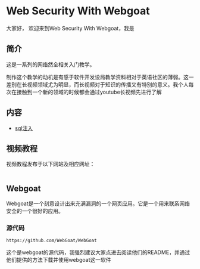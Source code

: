 # Web Security With Webgoat
大家好， 欢迎来到Web Security With Webgoat，我是


## 简介
这是一系列的网络然全相关入门教学。

制作这个教学的动机是有感于软件开发设局教学资料相对于英语社区的薄弱。这一差别在长视频领域尤为明显，而长视频对于知识的传播又有特别的意义。我个人每次在接触到一个新的领域的时候都会通过youtube长视频先进行了解

## 内容
* [sql注入](./sql_injection/)

## 视频教程
视频教程发布于以下网站及相应网址：
```
```

## Webgoat
Webgoat是一个刻意设计出来充满漏洞的一个网页应用。它是一个用来联系网络安全的一个很好的应用。

### 源代码
```
https://github.com/WebGoat/WebGoat
```
这个是webgoat的源代码，我强烈建议大家点进去阅读他们的README，并通过他们提供的方法下载并使用webgoat这一软件

<!-- ## 其他
本人目前是一名在校大学生，正在寻找实习机会，如果大家有相关的内推的话，请考虑一下本人，如果愿意给一个内推机会的话，本人感激不尽。
* 简历: []
* Linkedin: [https://www.linkedin.com/in/xingkun-yin-274806171/]
* 邮箱: [xingkunyin@outlook.com] -->
